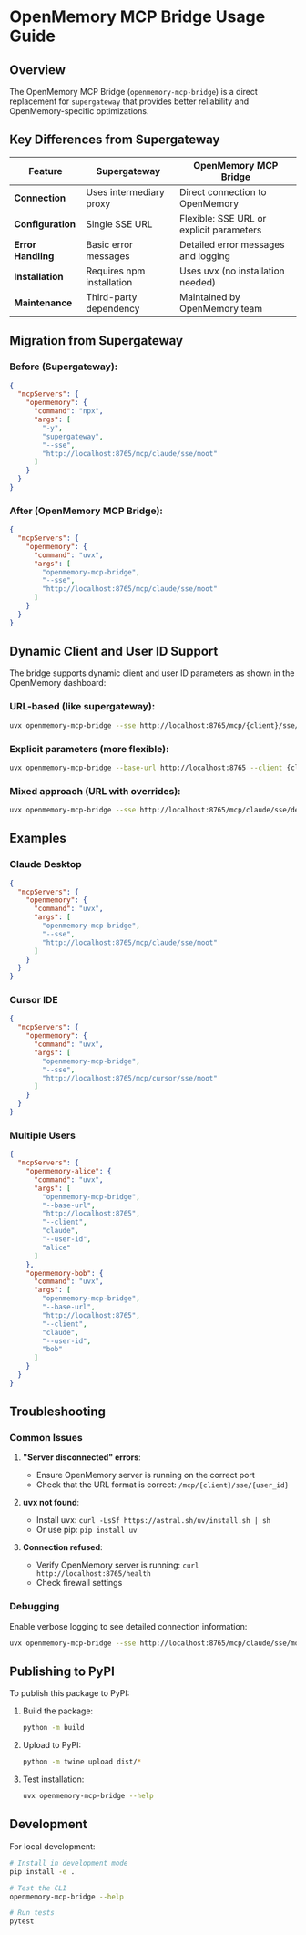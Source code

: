 # OpenMemory MCP Bridge Usage Guide

## Overview

The OpenMemory MCP Bridge (`openmemory-mcp-bridge`) is a direct replacement for `supergateway` that provides better reliability and OpenMemory-specific optimizations.

## Key Differences from Supergateway

| Feature | Supergateway | OpenMemory MCP Bridge |
|---------|--------------|----------------------|
| **Connection** | Uses intermediary proxy | Direct connection to OpenMemory |
| **Configuration** | Single SSE URL | Flexible: SSE URL or explicit parameters |
| **Error Handling** | Basic error messages | Detailed error messages and logging |
| **Installation** | Requires npm installation | Uses uvx (no installation needed) |
| **Maintenance** | Third-party dependency | Maintained by OpenMemory team |

## Migration from Supergateway

### Before (Supergateway):
```json
{
  "mcpServers": {
    "openmemory": {
      "command": "npx",
      "args": [
        "-y",
        "supergateway",
        "--sse",
        "http://localhost:8765/mcp/claude/sse/moot"
      ]
    }
  }
}
```

### After (OpenMemory MCP Bridge):
```json
{
  "mcpServers": {
    "openmemory": {
      "command": "uvx",
      "args": [
        "openmemory-mcp-bridge",
        "--sse",
        "http://localhost:8765/mcp/claude/sse/moot"
      ]
    }
  }
}
```

## Dynamic Client and User ID Support

The bridge supports dynamic client and user ID parameters as shown in the OpenMemory dashboard:

### URL-based (like supergateway):
```bash
uvx openmemory-mcp-bridge --sse http://localhost:8765/mcp/{client}/sse/{user_id}
```

### Explicit parameters (more flexible):
```bash
uvx openmemory-mcp-bridge --base-url http://localhost:8765 --client {client} --user-id {user_id}
```

### Mixed approach (URL with overrides):
```bash
uvx openmemory-mcp-bridge --sse http://localhost:8765/mcp/claude/sse/default --client cursor --user-id custom_user
```

## Examples

### Claude Desktop
```json
{
  "mcpServers": {
    "openmemory": {
      "command": "uvx",
      "args": [
        "openmemory-mcp-bridge",
        "--sse",
        "http://localhost:8765/mcp/claude/sse/moot"
      ]
    }
  }
}
```

### Cursor IDE
```json
{
  "mcpServers": {
    "openmemory": {
      "command": "uvx",
      "args": [
        "openmemory-mcp-bridge",
        "--sse",
        "http://localhost:8765/mcp/cursor/sse/moot"
      ]
    }
  }
}
```

### Multiple Users
```json
{
  "mcpServers": {
    "openmemory-alice": {
      "command": "uvx",
      "args": [
        "openmemory-mcp-bridge",
        "--base-url",
        "http://localhost:8765",
        "--client",
        "claude",
        "--user-id",
        "alice"
      ]
    },
    "openmemory-bob": {
      "command": "uvx",
      "args": [
        "openmemory-mcp-bridge",
        "--base-url",
        "http://localhost:8765",
        "--client",
        "claude",
        "--user-id",
        "bob"
      ]
    }
  }
}
```

## Troubleshooting

### Common Issues

1. **"Server disconnected" errors**: 
   - Ensure OpenMemory server is running on the correct port
   - Check that the URL format is correct: `/mcp/{client}/sse/{user_id}`

2. **uvx not found**:
   - Install uvx: `curl -LsSf https://astral.sh/uv/install.sh | sh`
   - Or use pip: `pip install uv`

3. **Connection refused**:
   - Verify OpenMemory server is running: `curl http://localhost:8765/health`
   - Check firewall settings

### Debugging

Enable verbose logging to see detailed connection information:

```bash
uvx openmemory-mcp-bridge --sse http://localhost:8765/mcp/claude/sse/moot --verbose
```

## Publishing to PyPI

To publish this package to PyPI:

1. Build the package:
   ```bash
   python -m build
   ```

2. Upload to PyPI:
   ```bash
   python -m twine upload dist/*
   ```

3. Test installation:
   ```bash
   uvx openmemory-mcp-bridge --help
   ```

## Development

For local development:

```bash
# Install in development mode
pip install -e .

# Test the CLI
openmemory-mcp-bridge --help

# Run tests
pytest
``` 